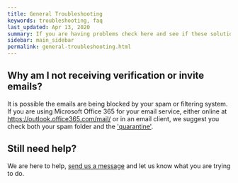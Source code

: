 ```yaml
---
title: General Troubleshooting
keywords: troubleshooting, faq
last_updated: Apr 13, 2020
summary: If you are having problems check here and see if these solutions can help.
sidebar: main_sidebar
permalink: general-troubleshooting.html
---
```


## Why am I not receiving verification or invite emails?

It is possible the emails are being blocked by your spam or filtering system. If you are using Microsoft Office 365 for your email service, either online at https://outlook.office365.com/mail/ or in an email client, we suggest you check both your spam folder and the ['quarantine'](https://protection.office.com/quarantine).


## Still need help?

We are here to help, [send us a message](mailto:support@tidalcloud.com) and let us know what you are trying to do.
